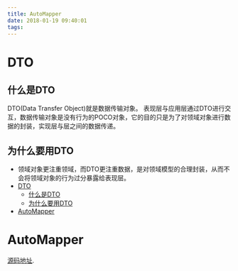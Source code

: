 ```yaml
---
title: AutoMapper
date: 2018-01-19 09:40:01
tags:
---
```

# DTO

## 什么是DTO

DTO(Data Transfer Object)就是数据传输对象。
表现层与应用层通过DTO进行交互，数据传输对象是没有行为的POCO对象，它的目的只是为了对领域对象进行数据的封装，实现层与层之间的数据传递。

## 为什么要用DTO

- 领域对象更注重领域，而DTO更注重数据，是对领域模型的合理封装，从而不会将领域对象的行为过分暴露给表现层。
- [DTO](#dto)
    - [什么是DTO](#%E4%BB%80%E4%B9%88%E6%98%AFdto)
    - [为什么要用DTO](#%E4%B8%BA%E4%BB%80%E4%B9%88%E8%A6%81%E7%94%A8dto)
- [AutoMapper](#automapper)

# AutoMapper

[源码地址](https://github.com/xuzhongwang/BlogCode/tree/master/AutoMapperDemo).

